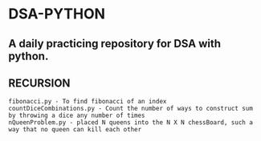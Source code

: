 # DSA-PYTHON
## A daily practicing repository for DSA with python.


## RECURSION
    fibonacci.py - To find fibonacci of an index
    countDiceCombinations.py - Count the number of ways to construct sum by throwing a dice any number of times
    nQueenProblem.py - placed N queens into the N X N chessBoard, such a way that no queen can kill each other
